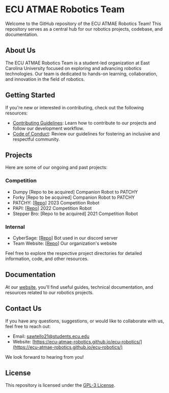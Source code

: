 # ECU ATMAE Robotics Team

Welcome to the GitHub repository of the ECU ATMAE Robotics Team! This repository serves as a central hub for our robotics projects, codebase, and documentation.

## About Us

The ECU ATMAE Robotics Team is a student-led organization at East Carolina University focused on exploring and advancing robotics technologies. Our team is dedicated to hands-on learning, collaboration, and innovation in the field of robotics.

## Getting Started

If you're new or interested in contributing, check out the following resources:

- [Contributing Guidelines](https://ecu-atmae-robotics.github.io/ecu-robotics/src/contributing/contributing.html): Learn how to contribute to our projects and follow our development workflow.
- [Code of Conduct](https://ecu-atmae-robotics.github.io/ecu-robotics/src/policies/code-of-conduct.html): Review our guidelines for fostering an inclusive and respectful community.

## Projects

Here are some of our ongoing and past projects:

### Competition
- Dumpy [Repo to be acquired] Companion Robot to PATCHY
- Forky [Repo to be acquired] Companion Robot to PATCHY
- PATCHY: [[Repo](https://github.com/ECU-ATMAE-ROBOTICS/ATMAE-2023)]  2023 Competition Robot
- PAPI: [[Repo](https://github.com/ECU-ATMAE-ROBOTICS/PAPI)] 2022 Competition Robot
- Stepper Bro: [Repo to be acquired] 2021 Competition Robot

### Internal
- CyberSage: [[Repo](https://github.com/ECU-ATMAE-ROBOTICS/CyberSage)] Bot used in our discord server
- Team Website: [[Repo](https://github.com/ECU-ATMAE-ROBOTICS/ecu-robotics)] Our organization's website


Feel free to explore the respective project directories for detailed information, code, and other resources.

## Documentation

At our [website](https://ecu-atmae-robotics.github.io/ecu-robotics/), you'll find useful guides, technical documentation, and resources related to our robotics projects.

## Contact Us

If you have any questions, suggestions, or would like to collaborate with us, feel free to reach out:

- Email: [sawtello21@students.ecu.edu](mailto:sawtello21@students.ecu.edu)
- Website: [https://ecu-atmae-robotics.github.io/ecu-robotics/](https://ecu-atmae-robotics.github.io/ecu-robotics/)

We look forward to hearing from you!

## License

This repository is licensed under the [GPL-3 License](LICENSE).

